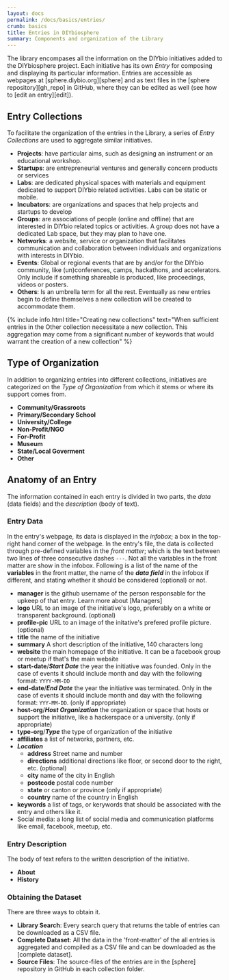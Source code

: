 ```yaml
---
layout: docs
permalink: /docs/basics/entries/
crumb: basics
title: Entries in DIYbiosphere
summary: Components and organization of the Library
---
```



The library encompases all the information on the DIYbio initiatives added to the DIYbiosphere project. Each initiative has its own _Entry_ for composing and displaying its particular information. Entries are accessible as webpages at [sphere.diybio.org][sphere] and as text files in the [sphere repository][gh_repo] in GitHub, where they can be edited as well (see how to [edit an entry][edit]).

## Entry Collections
To facilitate the organization of the entries in the Library, a series of _Entry Collections_ are used to aggregate similar initiatives.

- <i class="travel icon"></i> **Projects**: have particular aims, such as designing an instrument or an educational workshop.
- <i class="rocket icon"></i> **Startups**: are entrepreneurial ventures and generally concern products or services
- <i class="lab icon"></i> **Labs**: are dedicated physical spaces with materials and equipment dedicated to support DIYbio related activities. Labs can be static or mobile.
- <i class="leaf icon"></i> **Incubators**: are organizations and spaces that help projects and startups to develop
- <i class="users icon"></i> **Groups**: are associations of people (online and offline) that are interested in DIYbio related topics or activities. A group does not have a dedicated Lab space, but they may plan to have one.
- <i class="share alternate icon"></i> **Networks**: a website, service or organization that facilitates communication and collaboration between individuals and organizations with interests in DIYbio.
- <i class="ticket icon"></i> **Events**: Global or regional events that are by and/or for the DIYbio community, like (un)conferences, camps, hackathons, and accelerators. Only include if something shareable is produced, like proceedings, videos or posters.
- <i class="umbrella icon"></i> **Others**: Is an umbrella term for all the rest. Eventually as new entries begin to define themselves a new collection will be created to accommodate them.


{% include info.html title="Creating new collections" text="When sufficient entries in the Other collection necessitate a new collection. This aggregation may come from a significant number of keywords that would warrant the creation of a new collection" %}

## Type of Organization
In addition to organizing entries into different collections, initiatives are categorized on the _Type of Organization_ from which it stems or where its support comes from.

- **Community/Grassroots**
- **Primary/Secondary School**
- **University/College**
- **Non-Profit/NGO**
- **For-Profit**
- **Museum**
- **State/Local Goverment**
- **Other**

## Anatomy of an Entry
The information contained in each entry is divided in two parts, the _data_ (data fields) and the _description_ (body of text).

### Entry Data
In the entry's webpage, its data is displayed in the _infobox_; a box in the top-right hand corner of the webpage. In the entry's file, the data is collected through pre-defined variables in the _front matter_; which is the text between two lines of three consecutive dashes `---`. Not all the variables in the front matter are show in the infobox. Following is a list of the name of the  **variables** in the front matter, the name of the _**data field**_ in the infobox if different, and stating whether it should be considered (optional) or not.

- **manager** is the github username of the person responsable for the upkeep of that entry. Learn more about [Managers]
- **logo** URL to an image of the initiative's logo, preferably on a white or transparent background. (optional)
- **profile-pic** URL to an image of the initative's prefered profile picture. (optional)
- **title** the name of the initiative
- **summary** A short description of the initiative, 140 characters long
- **website** the main homepage of the initiative. It can be a facebook group or meetup if that's the main website
- **start-date**/**_Start Date_** the year the initiative was founded. Only in the case of events it should include month and day with the following format: `YYYY-MM-DD`
- **end-date**/**_End Date_** the year the initiative was terminated. Only in the case of events it should include month and day with the following format: `YYY-MM-DD`. (only if appropriate)
- **host-org**/**_Host Organization_** the organization or space that hosts or support the initiative, like a hackerspace or a university. (only if appropriate)
- **type-org**/**_Type_** the type of organization of the initiative
- **affiliates** a list of networks, partners, etc.
- **_Location_**
  - **address** Street name and number
  - **directions** additional directions like floor, or second door to the right, etc. (optional)
  - **city** name of the city in English
  - **postcode** postal code number
  - **state** or canton or province (only if appropriate)
  - **country** name of the country in English
- **keywords** a list of tags, or kerywords that should be associated with the entry and others like it.
- Social media: a long list of social media and communication platforms like email, facebook, meetup, etc.

### Entry Description
The body of text refers to the written description of the initiative.

  - **About**
  - **History**

### Obtaining the Dataset
There are three ways to obtain it.

- **Library Search**: Every search query that returns the table of entries can be downloaded as a CSV file.
- **Complete Dataset**: All the data in the 'front-matter' of the all entries is aggregated and compiled as a CSV file and can be downloaded as the [complete dataset].
- **Source Files**: The source-files of the entries are in the [sphere] repository in GitHub in each collection folder.
